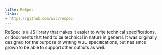 ```yaml
---
title: ReSpec
links:
- https://github.com/w3c/respec
---
```

ReSpec is a JS library that makes it easier to write technical specifications, or documents that tend to be technical in nature in general. It was originally designed for the purpose of writing W3C specifications, but has since grown to be able to support other outputs as well.